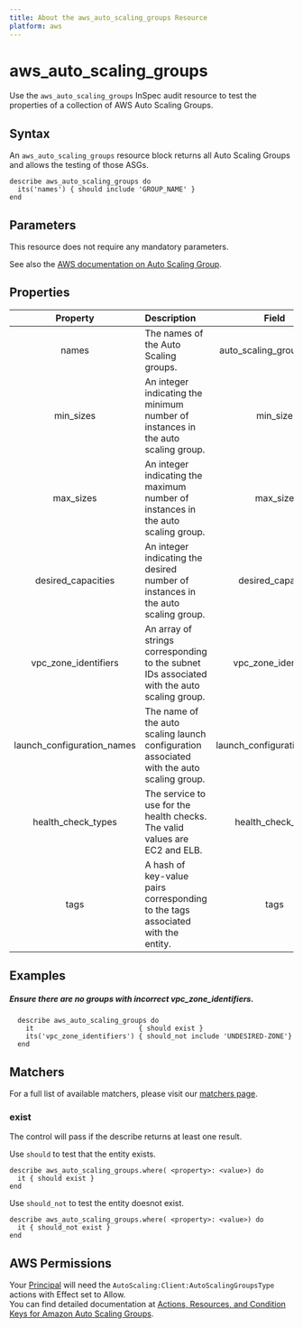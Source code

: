 ```yaml
---
title: About the aws_auto_scaling_groups Resource
platform: aws
---
```


# aws_auto_scaling_groups

Use the `aws_auto_scaling_groups` InSpec audit resource to test the properties of a collection of AWS Auto Scaling Groups.

## Syntax

An `aws_auto_scaling_groups` resource block returns all Auto Scaling Groups and allows the testing of those ASGs.

    describe aws_auto_scaling_groups do
      its('names') { should include 'GROUP_NAME' }
    end

## Parameters

This resource does not require any mandatory parameters.

See also the [AWS documentation on Auto Scaling Group](https://docs.aws.amazon.com/autoscaling/ec2/userguide/AutoScalingGroup.html).

## Properties

| Property  | Description | Field |
| :---: | :--- | :---: |
| names  | The names of the Auto Scaling groups. | auto_scaling_group_name |
| min_sizes | An integer indicating the minimum number of instances in the auto scaling group. | min_size |
| max_sizes | An integer indicating the maximum number of instances in the auto scaling group. | max_size |
| desired_capacities | An integer indicating the desired  number of instances in the auto scaling group. | desired_capacity |
| vpc_zone_identifiers | An array of strings corresponding to the subnet IDs associated with the auto scaling group. | vpc_zone_identifier |
| launch_configuration_names | The name of the auto scaling launch configuration associated with the auto scaling group. | launch_configuration_name |
| health_check_types | The service to use for the health checks. The valid values are EC2 and ELB. | health_check_type |
| tags | A hash of key-value pairs corresponding to the tags associated with the entity. | tags |

## Examples

##### Ensure there are no groups with incorrect vpc_zone_identifiers.
      describe aws_auto_scaling_groups do
        it                          { should exist }
        its('vpc_zone_identifiers') { should_not include 'UNDESIRED-ZONE'}
      end

## Matchers

For a full list of available matchers, please visit our [matchers page](https://www.inspec.io/docs/reference/matchers/).

### exist

The control will pass if the describe returns at least one result.

Use `should` to test that the entity exists.

    describe aws_auto_scaling_groups.where( <property>: <value>) do
      it { should exist }
    end

Use `should_not` to test the entity doesnot exist.

    describe aws_auto_scaling_groups.where( <property>: <value>) do
      it { should_not exist }
    end
    
## AWS Permissions

Your [Principal](https://docs.aws.amazon.com/IAM/latest/UserGuide/intro-structure.html#intro-structure-principal) will need the `AutoScaling:Client:AutoScalingGroupsType` actions with Effect set to Allow.  
You can find detailed documentation at [Actions, Resources, and Condition Keys for Amazon Auto Scaling Groups](https://docs.aws.amazon.com/autoscaling/ec2/userguide/control-access-using-iam.html).
